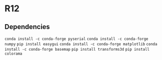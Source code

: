 # R12

## Dependencies

``conda install -c conda-forge pyserial``
``conda install -c conda-forge numpy``
``pip install easygui``
``conda install -c conda-forge matplotlib``
``conda install -c conda-forge basemap``
``pip install transforms3d``
``pip install colorama``